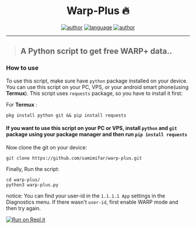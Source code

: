 <h1 align="center">Warp-Plus 🔥</h1> 

<p align="center">
<a href="https://sawankumar.gitlab.io/"><img alt="author" src="https://img.shields.io/badge/author-Sawan%20Kumar-red"/></a>
<a href="https://www.python.org/"><img alt="language" src="https://img.shields.io/badge/Made%20with-Python-1f425f.svg"/></a>
<a href="https://github.com/ellerbrock/open-source-badges/"><img alt="author" src="https://badges.frapsoft.com/os/v1/open-source.svg?v=103"/></a>
</p>

<hr>

> ## A Python script to get free WARP+ data..


### How to use

To use this script, make sure have `python` package installed on your device.
You can use this script on your PC, VPS, or your android smart phone(using __Termux__).
This script uses `requests` package, so you have to install it first:

For __Termux__ :

```shell
pkg install python git && pip install requests
```
#### If you want to use this script on your PC or VPS, install `python` and `git` package using your package manager and then run `pip install requests`

Now clone the git on your device:

```shell
git clone https://github.com/samimifar/warp-plus.git
```
Finally, Run the script:

```shell
cd warp-plus/
python3 warp-plus.py
```

notice: You can find your user-id in the `1.1.1.1 App` settings in the Diagnostics menu.
If there wasn't `user-id`, first enable WARP mode and then try again.


[![Run on Repl.it](https://repl.it/badge/github/samimifar/warp-plus)](https://warp-plus.samimifar.repl.run)
